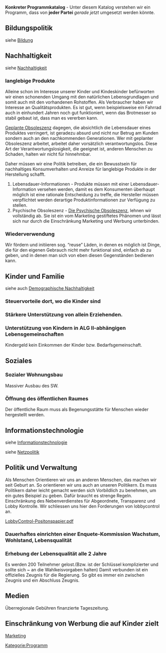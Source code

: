 **Konkreter Programmkatalog** - Unter diesem Katalog verstehen wir ein
Programm, dass von **jeder Partei** *gerade jetzt* umgesetzt werden
könnte.

Bildungspolitik
---------------

siehe [Bildung](/wiki/Bildung "wikilink")

Nachhaltigkeit
--------------

siehe [Nachhaltigkeit](/wiki/Nachhaltigkeit "wikilink")

### langlebige Produkte

Alleine schon im Interesse unserer Kinder und Kindeskinder befürworten
wir einen schonenden Umgang mit den natürlichen Lebensgrundlagen und
somit auch mit den vorhandenen Rohstoffen. Als Verbraucher haben wir
Interesse an Qualitätsprodukten. Es ist gut, wenn beispielsweise ein
Fahrrad auch in einhundert Jahren noch gut funktioniert, wenn das
Brotmesser so stabil gebaut ist, dass man es vererben kann.

[Geplante
Obsoleszenz](https://de.wikipedia.org/wiki/Geplante_Obsoleszenz)
dagegen, die absichtlich die Lebensdauer eines Produktes verringert, ist
geradezu absurd und nicht nur Betrug am Kunden sondern auch an den
nachkommenden Generationen. Wer mit geplanter Obsoleszenz arbeitet,
arbeitet daher vorsätzlich verantwortungslos. Diese Art der
Verantwortungslosigkeit, die geeignet ist, anderen Menschen zu Schaden,
halten wir nicht für hinnehmbar.

Daher müssen wir eine Politik betreiben, die ein Bewusstsein für
nachhaltiges Konsumverhalten und Anreize für langlebige Produkte in der
Herstellung schafft.

1.  Lebensdauer-Informationen - Produkte müssen mit einer
    Lebensdauer-Information versehen werden, damit es dem Konsumenten
    überhaupt möglich ist eine rationale Entscheidung zu treffe, die
    Hersteller müssen verpflichtet werden derartige Produktinformationen
    zur Verfügung zu stellen.
2.  Psychische Obsoleszenz - [ Die Psychische
    Obsoleszenz](https://de.wikipedia.org/wiki/Obsoleszenz#Psychische_Obsoleszenz "wikilink"),
    lehnen wir vollständig ab. Sie ist ein vom Marketing gestiftetes
    Phänomen und lässt sich nur durch die Einschränkung Marketing und
    Werbung unterbinden.

### Wiederverwendung

Wir fördern und initiieren sog. “reuse” Läden, in denen es möglich ist
Dinge, die für den eigenen Gebrauch nicht mehr funktional sind, einfach
ab zu geben, und in denen man sich von eben diesen Gegenständen bedienen
kann.

Kinder und Familie
------------------

siehe auch [Demographische
Nachhaltigkeit](/wiki/Demographische_Nachhaltigkeit "wikilink")

### Steuervorteile dort, wo die Kinder sind

### Stärkere Unterstützung von allein Erziehenden.

### Unterstützung von Kindern in ALG II-abhängigen Lebensgemeinschaften

Kindergeld kein Einkommen der Kinder bzw. Bedarfsgemeinschaft.

Soziales
--------

### Sozialer Wohnungsbau

Massiver Ausbau des SW.

### Öffnung des öffentlichen Raumes

Der öffentliche Raum muss als Begenungsstätte für Menschen wieder
hergestellt werden.

Informationstechnologie
-----------------------

siehe [Informationstechnologie](/wiki/Informationstechnologie "wikilink")

siehe [Netzpolitik](/wiki/Netzpolitik "wikilink")

Politik und Verwaltung
----------------------

Als Menschen Orientieren wir uns an anderen Menschen, das machen wir
seit Geburt an. So orientieren wir uns auch an unseren Politikern. Es
muss Politikern daher leicht gemacht werden sich Vorbildlich zu
benehmen, um ein gutes Beispiel zu geben. Dafür braucht es strenge
Regeln. Einschränkung des Nebenverdienstes für Abgeordnete, Transparenz
und Lobby Kontrolle. Wir schliessen uns hier den Forderungen von
lobbycontrol an.

[LobbyControl-Positonspapier.pdf](https://www.lobbycontrol.de/wp-content/uploads/LobbyControl-Positonspapier.pdf)

### Dauerhaftes einrichten einer Enquete-Kommission Wachstum, Wohlstand, Lebensqualität

### Erhebung der Lebensqualität alle 2 Jahre

Es werden 200 Teilnehmer gelost.(Bzw. ist der Schlüssel komplizierter
und sollte sich ~ an die Wahlkeisvorgaben halten) Damit verbunden ist
ein offizielles Zeugnis für die Regierung. So gibt es immer ein zwischen
Zeugnis und ein Abschluss Zeugnis.

Medien
------

Überregionale Gebühren finanzierte Tageszeitung.

Einschränkung von Werbung die auf Kinder zielt
----------------------------------------------

[Marketing](/wiki/Marketing "wikilink")

<Kategorie:Programm>
